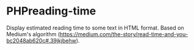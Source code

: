 # PHPreading-time
Display estimated reading time to some text in HTML format. Based on Medium's algorithm (https://medium.com/the-story/read-time-and-you-bc2048ab620c#.39jkjbehw).
